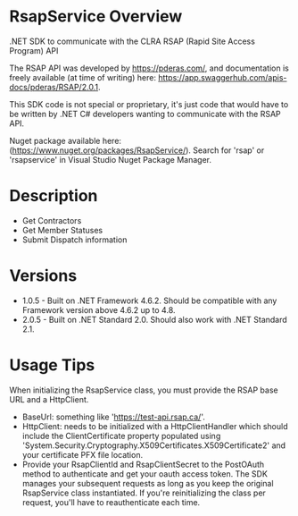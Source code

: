# RsapService Overview
.NET SDK to communicate with the CLRA RSAP (Rapid Site Access Program) API

The RSAP API was developed by https://pderas.com/, and documentation is freely available (at time of writing) here: https://app.swaggerhub.com/apis-docs/pderas/RSAP/2.0.1.

This SDK code is not special or proprietary, it's just code that would have to be written by .NET C# developers wanting to communicate with the RSAP API.

Nuget package available here: (https://www.nuget.org/packages/RsapService/). Search for 'rsap' or 'rsapservice' in Visual Studio Nuget Package Manager.

# Description
- Get Contractors
- Get Member Statuses
- Submit Dispatch information

# Versions
- 1.0.5 - Built on .NET Framework 4.6.2. Should be compatible with any Framework version above 4.6.2 up to 4.8.
- 2.0.5 - Built on .NET Standard 2.0. Should also work with .NET Standard 2.1.

# Usage Tips
When initializing the RsapService class, you must provide the RSAP base URL and a HttpClient.
- BaseUrl: something like 'https://test-api.rsap.ca/'.
- HttpClient: needs to be initialized with a HttpClientHandler which should include the ClientCertificate property populated using 'System.Security.Cryptography.X509Certificates.X509Certificate2' and your certificate PFX file location.
- Provide your RsapClientId and RsapClientSecret to the PostOAuth method to authenticate and get your oauth access token. The SDK manages your subsequent requests as long as you keep the original RsapService class instantiated. If you're reinitializing the class per request, you'll have to reauthenticate each time.
